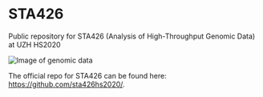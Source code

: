 # STA426

Public repository for STA426 (Analysis of High-Throughput Genomic Data) at UZH HS2020

![Image of genomic data](https://cdn.technologynetworks.com/tn/images/thumbs/jpeg/640_360/new-file-type-aims-to-secure-genomic-data-310758.jpg)

The official repo for STA426 can be found here: https://github.com/sta426hs2020/.

